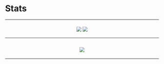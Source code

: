 

<h1>Stats</h1>
<hr>
<h3 align="center">
  <img src="https://img.shields.io/github/followers/booksaw?label=Followers&style=for-the-badge&color=blue">
  <a href="https://discord.gg/JF9DNs3" alt="Discord">
      <img src="https://img.shields.io/discord/295271438112522241?label=discord&style=for-the-badge&color=blue"/>
  </a>
</h3>

<hr>

<h2 align="center">
  <a href="https://github.com/booksaw">
    <img align="center" src="https://github-readme-stats-git-masterrstaa-rickstaa.vercel.app/api/?username=booksaw&show_icons=true&title_color=fff&icon_color=428af5&text_color=9f9f9f&bg_color=000000">
  </a>
  <hr>
